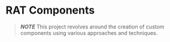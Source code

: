# RAT Components

> **_NOTE_** This project revolves around the creation of custom components using various approaches and techniques.

